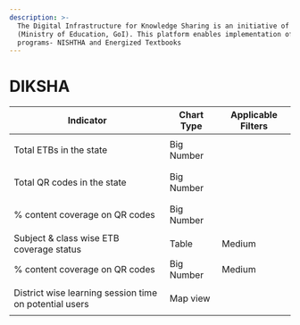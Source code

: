 ```yaml
---
description: >-
  The Digital Infrastructure for Knowledge Sharing is an initiative of the NCERT
  (Ministry of Education, GoI). This platform enables implementation of two key
  programs- NISHTHA and Energized Textbooks
---
```


# DIKSHA

| Indicator                                              | Chart Type | Applicable Filters |
| ------------------------------------------------------ | ---------- | ------------------ |
| Total ETBs in the state                                | Big Number | <p><br></p>        |
| Total QR codes in the state                            | Big Number | <p><br></p>        |
| % content coverage on QR codes                         | Big Number | <p><br></p>        |
| Subject & class wise ETB coverage status               | Table      | Medium             |
| % content coverage on QR codes                         | Big Number | Medium             |
| District wise learning session time on potential users | Map view   | <p><br></p>        |
